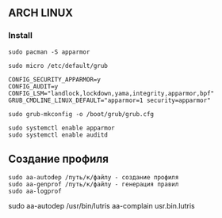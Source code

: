 ## ARCH LINUX
### Install
```
sudo pacman -S apparmor
```
  
```
sudo micro /etc/default/grub
  
CONFIG_SECURITY_APPARMOR=y
CONFIG_AUDIT=y
CONFIG_LSM="landlock,lockdown,yama,integrity,apparmor,bpf"
GRUB_CMDLINE_LINUX_DEFAULT="apparmor=1 security=apparmor"
  
sudo grub-mkconfig -o /boot/grub/grub.cfg
  
sudo systemctl enable apparmor  
sudo systemctl enable auditd  
```
  
## Создание профиля
```
sudo aa-autodep /путь/к/файлу - создание профиля
sudo aa-genprof /путь/к/файлу - генерация правил
sudo aa-logprof
```
sudo aa-autodep /usr/bin/lutris
aa-complain usr.bin.lutris
